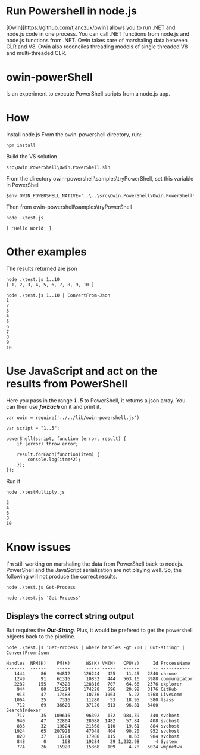 Run Powershell in node.js
===============

[Owin][https://github.com/tjanczuk/owin] allows you to run .NET and node.js code in one process. You can call .NET functions from node.js and node.js functions from .NET. Owin takes care of marshaling data between CLR and V8. Owin also reconciles threading models of single threaded V8 and multi-threaded CLR.

owin-powerShell
===============
Is an experiment to execute PowerShell scripts from a node.js app.


How
===
Install node.js
From the owin-powershell directory, run:
```
npm install
```
Build the VS solution 
```
src\Owin.PowerShell\Owin.PowerShell.sln
```
From the directory owin-powershell\samples\tryPowerShell, set this variable in PowerShell

```
$env:OWIN_POWERSHELL_NATIVE='..\..\src\Owin.PowerShell\Owin.PowerShell\bin\Debug\Owin.PowerShell.dll'
```

Then from owin-powershell\samples\tryPowerShell

```
node .\test.js

[ 'Hello World' ]
```

Other examples
===
The results returned are json
```
node .\test.js 1..10
[ 1, 2, 3, 4, 5, 6, 7, 8, 9, 10 ]
```

```
node .\test.js 1..10 | ConvertFrom-Json
1
2
3
4
5
6
7
8
9
10
```

Use JavaScript and act on the results from PowerShell
===
Here you pass in the range **_1..5_** to PowerShell, it returns a json array. You can then use **_forEach_** on it and print it.

```
var owin = require('../../lib/owin-powershell.js')

var script = "1..5";

powerShell(script, function (error, result) {
    if (error) throw error;

    result.forEach(function(item) {
        console.log(item*2);
    });
});
```

Run it

```
node .\testMultiply.js

2
4
6
8
10
```

Know issues
===
I'm still working on marshaling the data from PowerShell back to nodejs. PowerShell and the JavaScript serialization are not playing well.
So, the following will not produce the correct results.
```
node .\test.js Get-Process
```

```
node .\test.js 'Get-Process'
```

## Displays the correct string output
But requires the **_Out-String_**. Plus, it would be prefered to get the powershell objects back to the pipeline.

```
node .\test.js 'Get-Process | where handles -gt 700 | Out-string' | ConvertFrom-Json

Handles  NPM(K)    PM(K)      WS(K) VM(M)   CPU(s)     Id ProcessName
-------  ------    -----      ----- -----   ------     -- -----------
   1444      86    94812     126244   425    11.45   2840 chrome
   1249      91    61316      10832   444   563.16   3988 communicator
   2282     155    74328     128816   707    64.66   2376 explorer
    944      80   151224     174228   596    20.98   3176 GitHub
    913      47    17488      10736  1063     5.27   4768 LiveComm
   1064      25     7316      11280    53    18.95    580 lsass
    712      69    36620      37120   613    96.81   3400 SearchIndexer
    717      35   109616      96392   172   984.39    340 svchost
    940      47    22804      28088  1482    57.84    408 svchost
    833      32    19624      21568   110    19.61    884 svchost
   1924      65   207928      47048   404    90.20    952 svchost
    820      37    13784      17988   115     8.63    984 svchost
    848       0      168      19284    29 1,232.98      4 System
    774      26    15920      15368   109     4.78   5024 wmpnetwk
```
